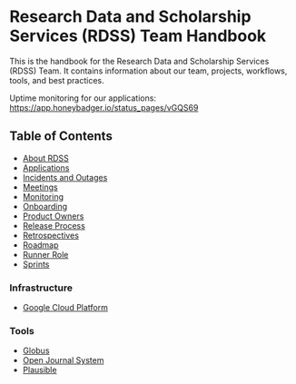 # Research Data and Scholarship Services (RDSS) Team Handbook

This is the handbook for the Research Data and Scholarship Services (RDSS) Team. It contains information about our team, projects, workflows, tools, and best practices.

Uptime monitoring for our applications: https://app.honeybadger.io/status_pages/vGQS69

## Table of Contents

- [About RDSS](about.md)
- [Applications](applications.md)
- [Incidents and Outages](outages.md)
- [Meetings](meetings.md)
- [Monitoring](monitoring.md)
- [Onboarding](onboarding.md)
- [Product Owners](product_owners.md)
- [Release Process](release_process.md)
- [Retrospectives](retros.md)
- [Roadmap](roadmap.md)
- [Runner Role](runner.md)
- [Sprints](sprints.md)

### Infrastructure

- [Google Cloud Platform](gcp.md)

### Tools

- [Globus](globus.md)
- [Open Journal System](ojs.md)
- [Plausible](plausible.md)
